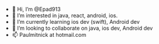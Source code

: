 - 👋 Hi, I’m @Epad913
- 👀 I’m interested in java, react, android, ios.
- 🌱 I’m currently learning ios dev (swift), Android dev
- 💞️ I’m looking to collaborate on java, ios dev, Android dev
- 📫 Paulmitnick at hotmail.com

<!---
Epad913/Epad913 is a ✨ special ✨ repository because its `README.md` (this file) appears on your GitHub profile.
You can click the Preview link to take a look at your changes.
--->
